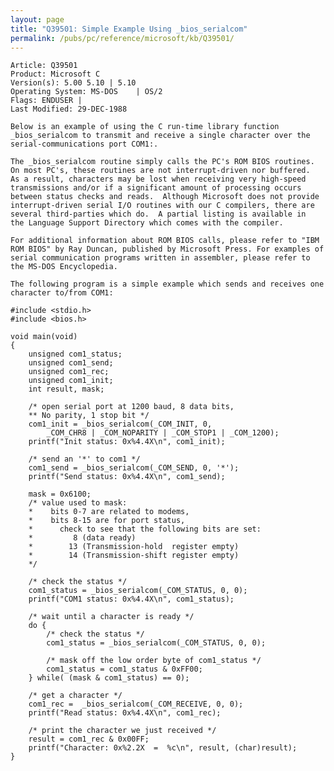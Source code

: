 ```yaml
---
layout: page
title: "Q39501: Simple Example Using _bios_serialcom"
permalink: /pubs/pc/reference/microsoft/kb/Q39501/
---
```


	Article: Q39501
	Product: Microsoft C
	Version(s): 5.00 5.10 | 5.10
	Operating System: MS-DOS    | OS/2
	Flags: ENDUSER |
	Last Modified: 29-DEC-1988
	
	Below is an example of using the C run-time library function
	_bios_serialcom to transmit and receive a single character over the
	serial-communications port COM1:.
	
	The _bios_serialcom routine simply calls the PC's ROM BIOS routines.
	On most PC's, these routines are not interrupt-driven nor buffered.
	As a result, characters may be lost when receiving very high-speed
	transmissions and/or if a significant amount of processing occurs
	between status checks and reads.  Although Microsoft does not provide
	interrupt-driven serial I/O routines with our C compilers, there are
	several third-parties which do.  A partial listing is available in
	the Language Support Directory which comes with the compiler.
	
	For additional information about ROM BIOS calls, please refer to "IBM
	ROM BIOS" by Ray Duncan, published by Microsoft Press. For examples of
	serial communication programs written in assembler, please refer to
	the MS-DOS Encyclopedia.
	
	The following program is a simple example which sends and receives one
	character to/from COM1:
	
	#include <stdio.h>
	#include <bios.h>
	
	void main(void)
	{
	    unsigned com1_status;
	    unsigned com1_send;
	    unsigned com1_rec;
	    unsigned com1_init;
	    int result, mask;
	
	    /* open serial port at 1200 baud, 8 data bits,
	    ** No parity, 1 stop bit */
	    com1_init = _bios_serialcom(_COM_INIT, 0,
	        _COM_CHR8 | _COM_NOPARITY | _COM_STOP1 | _COM_1200);
	    printf("Init status: 0x%4.4X\n", com1_init);
	
	    /* send an '*' to com1 */
	    com1_send = _bios_serialcom(_COM_SEND, 0, '*');
	    printf("Send status: 0x%4.4X\n", com1_send);
	
	    mask = 0x6100;
	    /* value used to mask:
	    *    bits 0-7 are related to modems,
	    *    bits 8-15 are for port status,
	    *      check to see that the following bits are set:
	    *         8 (data ready)
	    *        13 (Transmission-hold  register empty)
	    *        14 (Transmission-shift register empty)
	    */
	
	    /* check the status */
	    com1_status = _bios_serialcom(_COM_STATUS, 0, 0);
	    printf("COM1 status: 0x%4.4X\n", com1_status);
	
	    /* wait until a character is ready */
	    do {
	        /* check the status */
	        com1_status = _bios_serialcom(_COM_STATUS, 0, 0);
	
	        /* mask off the low order byte of com1_status */
	        com1_status = com1_status & 0xFF00;
	    } while( (mask & com1_status) == 0);
	
	    /* get a character */
	    com1_rec =  _bios_serialcom(_COM_RECEIVE, 0, 0);
	    printf("Read status: 0x%4.4X\n", com1_rec);
	
	    /* print the character we just received */
	    result = com1_rec & 0x00FF;
	    printf("Character: 0x%2.2X  =  %c\n", result, (char)result);
	}
